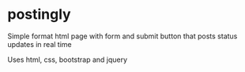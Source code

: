 # postingly

Simple format html page with form and submit button that posts status updates in real time

Uses html, css, bootstrap and jquery

